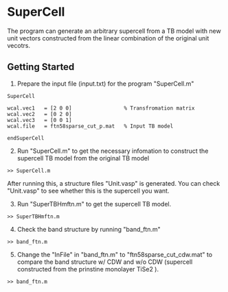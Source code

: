 # SuperCell
The program can generate an arbitrary supercell from a TB model with new unit vectors constructed from the linear combination of the original unit vecotrs. 

## Getting Started 
1) Prepare the input file (input.txt) for the program "SuperCell.m"
```
SuperCell

wcal.vec1   = [2 0 0]                 % Transfromation matrix 
wcal.vec2   = [0 2 0]
wcal.vec3   = [0 0 1]
wcal.file   = ftn58sparse_cut_p.mat   % Input TB model 

endSuperCell
```
2) Run "SuperCell.m" to get the necessary infomation to construct the supercell TB model from the original TB model
```
>> SuperCell.m
```
After running this, a structure files "Unit.vasp" is generated. You can check "Unit.vasp" to see whether this is the supercell you want. 

3) Run "SuperTBHmftn.m" to get the supercell TB model. 
```
>> SuperTBHmftn.m
```
4) Check the band structure by running "band_ftn.m"
```
>> band_ftn.m
```

5) Change the "InFile" in "band_ftn.m" to "ftn58sparse_cut_cdw.mat" to compare the band structure w/ CDW and w/o CDW (supercell constructed from the prinstine monolayer TiSe2 ).
```
>> band_ftn.m
```
